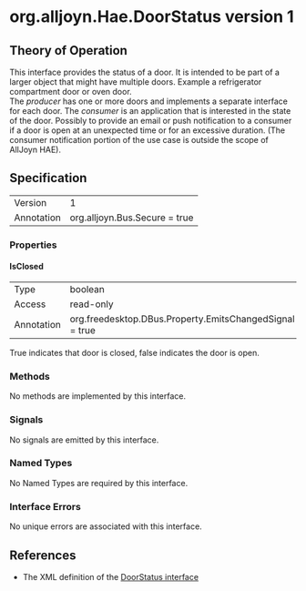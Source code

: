 # org.alljoyn.Hae.DoorStatus version 1

## Theory of Operation


This interface provides the status of a door.  It is intended to be part of a 
larger object that might have multiple doors.  Example a refrigerator 
compartment door or oven door.  
The _producer_ has one or more doors and implements a separate interface for 
each door.  The _consumer_ is an application that is interested in the state of 
the door.  Possibly to provide an email or push notification to a consumer if a 
door is open at an unexpected time or for an excessive duration.  (The consumer 
notification portion of the use case is outside the scope of AllJoyn HAE).

## Specification

|                       |                                                                       |
|-----------------------|-----------------------------------------------------------------------|
| Version               | 1                                                                     |
| Annotation            | org.alljoyn.Bus.Secure = true                                         |

### Properties

#### IsClosed

|                       |                                                                       |
|-----------------------|-----------------------------------------------------------------------|
| Type                  | boolean                                                               |
| Access                | read-only                                                             |
| Annotation            | org.freedesktop.DBus.Property.EmitsChangedSignal = true               |

True indicates that door is closed, false indicates the door is open.  

### Methods

No methods are implemented by this interface.

### Signals

No signals are emitted by this interface.

### Named Types

No Named Types are required by this interface.

### Interface Errors

No unique errors are associated with this interface.

## References

* The XML definition of the [DoorStatus interface](DoorStatus-v1.xml)


